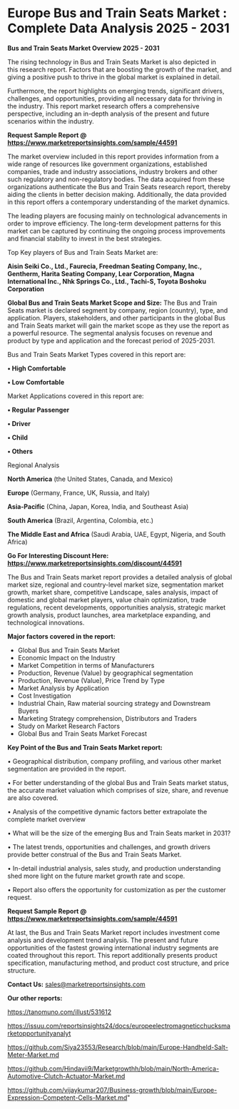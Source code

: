# Europe Bus and Train Seats Market : Complete Data Analysis 2025 - 2031

<Strong> Bus and Train Seats Market Overview 2025 - 2031</strong>

The rising technology in Bus and Train Seats Market is also depicted in this research report. Factors that are boosting the growth of the market, and giving a positive push to thrive in the global market is explained in detail.

Furthermore, the report highlights on emerging trends, significant drivers, challenges, and opportunities, providing all necessary data for thriving in the industry. This report market research offers a comprehensive perspective, including an in-depth analysis of the present and future scenarios within the industry.

<strong>Request Sample Report @ <a href=https://www.marketreportsinsights.com/sample/44591>https://www.marketreportsinsights.com/sample/44591</a></strong>

The market overview included in this report provides information from a wide range of resources like government organizations, established companies, trade and industry associations, industry brokers and other such regulatory and non-regulatory bodies. The data acquired from these organizations authenticate the Bus and Train Seats research report, thereby aiding the clients in better decision making. Additionally, the data provided in this report offers a contemporary understanding of the market dynamics.

The leading players are focusing mainly on technological advancements in order to improve efficiency. The long-term development patterns for this market can be captured by continuing the ongoing process improvements and financial stability to invest in the best strategies.

Top Key players of Bus and Train Seats Market are:

<strong>Aisin Seiki Co., Ltd., Faurecia, Freedman Seating Company, Inc., Gentherm, Harita Seating Company, Lear Corporation, Magna International Inc., Nhk Springs Co., Ltd., Tachi-S, Toyota Boshoku Corporation</strong>

<strong><b>Global Bus and Train Seats Market Scope and Size:</b></strong>
The Bus and Train Seats market is declared segment by company, region (country), type, and application. Players, stakeholders, and other participants in the global Bus and Train Seats market will gain the market scope as they use the report as a powerful resource. The segmental analysis focuses on revenue and product by type and application and the forecast period of 2025-2031.

Bus and Train Seats Market Types covered in this report are:

<strong>•  High Comfortable

•  Low Comfortable</strong>

Market Applications covered in this report are:

<strong>•  Regular Passenger

•  Driver

•  Child

•  Others</strong> 

Regional Analysis

<strong>North America</strong> (the United States, Canada, and Mexico)

<strong>Europe</strong> (Germany, France, UK, Russia, and Italy)

<strong>Asia-Pacific</strong> (China, Japan, Korea, India, and Southeast Asia)

<strong>South America</strong> (Brazil, Argentina, Colombia, etc.)

<strong>The Middle East and Africa</strong> (Saudi Arabia, UAE, Egypt, Nigeria, and South Africa)

<strong>Go For Interesting Discount Here: <a href=https://www.marketreportsinsights.com/discount/44591>https://www.marketreportsinsights.com/discount/44591</a></strong>

The Bus and Train Seats market report provides a detailed analysis of global market size, regional and country-level market size, segmentation market growth, market share, competitive Landscape, sales analysis, impact of domestic and global market players, value chain optimization, trade regulations, recent developments, opportunities analysis, strategic market growth analysis, product launches, area marketplace expanding, and technological innovations.

<strong><b>Major factors covered in the report:</b></strong>
<ul>
  <li>Global Bus and Train Seats Market </li>
  <li>Economic Impact on the Industry</li>
  <li>Market Competition in terms of Manufacturers</li>
  <li>Production, Revenue (Value) by geographical segmentation</li>
  <li>Production, Revenue (Value), Price Trend by Type</li>
  <li>Market Analysis by Application</li>
  <li>Cost Investigation</li>
  <li>Industrial Chain, Raw material sourcing strategy and Downstream Buyers</li>
  <li>Marketing Strategy comprehension, Distributors and Traders</li>
  <li>Study on Market Research Factors</li>
  <li>Global Bus and Train Seats Market Forecast</li>
</ul>

<strong><b>Key Point of the Bus and Train Seats Market report:</b></strong>

• Geographical distribution, company profiling, and various other market segmentation are provided in the report.

• For better understanding of the global Bus and Train Seats market status, the accurate market valuation which comprises of size, share, and revenue are also covered.

• Analysis of the competitive dynamic factors better extrapolate the complete market overview

• What will be the size of the emerging Bus and Train Seats market in 2031?

• The latest trends, opportunities and challenges, and growth drivers provide better construal of the Bus and Train Seats Market.

• In-detail industrial analysis, sales study, and production understanding shed more light on the future market growth rate and scope.

• Report also offers the opportunity for customization as per the customer request.

<strong>Request Sample Report @ <a href=https://www.marketreportsinsights.com/sample/44591>https://www.marketreportsinsights.com/sample/44591</a></strong>

At last, the Bus and Train Seats Market report includes investment come analysis and development trend analysis. The present and future opportunities of the fastest growing international industry segments are coated throughout this report. This report additionally presents product specification, manufacturing method, and product cost structure, and price structure.

<strong>Contact Us:</strong>
sales@marketreportsinsights.com

<strong>Our other reports:</strong>

<a href=https://tanomuno.com/illust/531612>https://tanomuno.com/illust/531612</a>

<a href=https://issuu.com/reportsinsights24/docs/europeelectromagneticchucksmarketopportunityanalyt>https://issuu.com/reportsinsights24/docs/europeelectromagneticchucksmarketopportunityanalyt</a>

<a href=https://github.com/Siya23553/Research/blob/main/Europe-Handheld-Salt-Meter-Market.md>https://github.com/Siya23553/Research/blob/main/Europe-Handheld-Salt-Meter-Market.md</a>

<a href=https://github.com/Hindavii9/Marketgrowthh/blob/main/North-America-Automotive-Clutch-Actuator-Market.md>https://github.com/Hindavii9/Marketgrowthh/blob/main/North-America-Automotive-Clutch-Actuator-Market.md</a>

<a href=https://github.com/vijaykumar207/Business-growth/blob/main/Europe-Expression-Competent-Cells-Market.md>https://github.com/vijaykumar207/Business-growth/blob/main/Europe-Expression-Competent-Cells-Market.md</a>"
